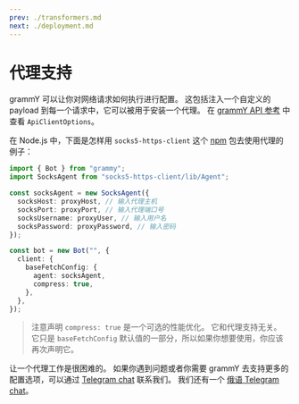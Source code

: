 ```yaml
---
prev: ./transformers.md
next: ./deployment.md
---
```


# 代理支持

grammY 可以让你对网络请求如何执行进行配置。
这包括注入一个自定义的 payload 到每一个请求中，它可以被用于安装一个代理。
在 [grammY API 参考](https://doc.deno.land/https://deno.land/x/grammy/mod.ts/~/ApiClientOptions) 中查看 `ApiClientOptions`。

在 Node.js 中，下面是怎样用 `socks5-https-client` 这个 [npm](https://www.npmjs.com/package/socks5-https-client) 包去使用代理的例子：

```ts
import { Bot } from "grammy";
import SocksAgent from "socks5-https-client/lib/Agent";

const socksAgent = new SocksAgent({
  socksHost: proxyHost, // 输入代理主机
  socksPort: proxyPort, // 输入代理端口号
  socksUsername: proxyUser, // 输入用户名
  socksPassword: proxyPassword, // 输入密码
});

const bot = new Bot("", {
  client: {
    baseFetchConfig: {
      agent: socksAgent,
      compress: true,
    },
  },
});
```

> 注意声明 `compress: true` 是一个可选的性能优化。
> 它和代理支持无关。
> 它只是 `baseFetchConfig` 默认值的一部分，所以如果你想要使用，你应该再次声明它。

让一个代理工作是很困难的。
如果你遇到问题或者你需要 grammY 去支持更多的配置选项，可以通过 [Telegram chat](https://t.me/grammyjs) 联系我们。
我们还有一个 [俄语 Telegram chat](https://t.me/grammyjs_ru)。
